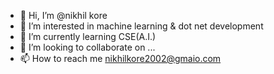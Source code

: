 - 👋 Hi, I’m @nikhil kore
- 👀 I’m interested in machine learning & dot net development
- 🌱 I’m currently learning CSE(A.I.) 
- 💞️ I’m looking to collaborate on ...
- 📫 How to reach me nikhilkore2002@gmaio.com

<!---
nikhil-kore/nikhil-kore is a ✨ special ✨ repository because its `README.md` (this file) appears on your GitHub profile.
You can click the Preview link to take a look at your changes.
--->
